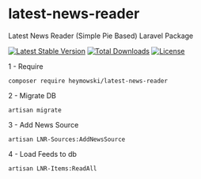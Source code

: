# latest-news-reader
Latest News Reader (Simple Pie Based) Laravel Package

[![Latest Stable Version](https://poser.pugx.org/heymowski/latest-news-reader/v/stable)](https://packagist.org/packages/heymowski/latest-news-reader)
[![Total Downloads](https://poser.pugx.org/heymowski/latest-news-reader/downloads)](https://packagist.org/packages/heymowski/latest-news-reader)
[![License](https://poser.pugx.org/heymowski/latest-news-reader/license)](https://packagist.org/packages/heymowski/latest-news-reader)

1 - Require

	composer require heymowski/latest-news-reader

2 - Migrate DB

	artisan migrate

3 - Add News Source

	artisan LNR-Sources:AddNewsSource

4 - Load Feeds to db

	artisan LNR-Items:ReadAll
